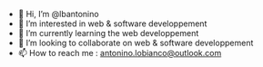 - 👋 Hi, I’m @lbantonino
- 👀 I’m interested in web & software developpement
- 🌱 I’m currently learning the web developpement
- 💞️ I’m looking to collaborate on web & software developpement
- 📫 How to reach me : antonino.lobianco@outlook.com

<!---
lbantonino/lbantonino is a ✨ special ✨ repository because its `README.md` (this file) appears on your GitHub profile.
You can click the Preview link to take a look at your changes.
--->

